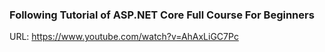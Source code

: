 ﻿### Following Tutorial of ASP.NET Core Full Course For Beginners

URL: https://www.youtube.com/watch?v=AhAxLiGC7Pc